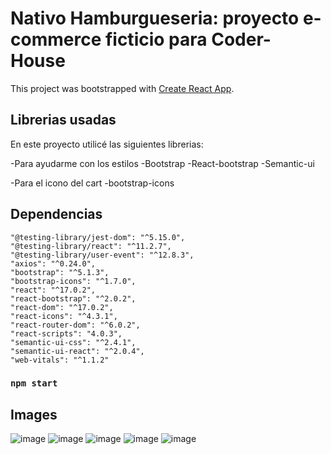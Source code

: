 # Nativo Hamburgueseria: proyecto e-commerce ficticio para Coder-House

This project was bootstrapped with [Create React App](https://github.com/facebook/create-react-app).

## Librerias usadas 

En este proyecto utilicé las siguientes librerias:
 
-Para ayudarme con los estilos
-Bootstrap 
-React-bootstrap 
-Semantic-ui

-Para el icono del cart
-bootstrap-icons

## Dependencias

  
    "@testing-library/jest-dom": "^5.15.0",
    "@testing-library/react": "^11.2.7",
    "@testing-library/user-event": "^12.8.3",
    "axios": "^0.24.0",
    "bootstrap": "^5.1.3",
    "bootstrap-icons": "^1.7.0",
    "react": "^17.0.2",
    "react-bootstrap": "^2.0.2",
    "react-dom": "^17.0.2",
    "react-icons": "^4.3.1",
    "react-router-dom": "^6.0.2",
    "react-scripts": "4.0.3",
    "semantic-ui-css": "^2.4.1",
    "semantic-ui-react": "^2.0.4",
    "web-vitals": "^1.1.2"

### `npm start`

## Images
![image](https://user-images.githubusercontent.com/70034555/148014149-7f596d80-4729-4eb0-b2e4-87d860376730.png)
![image](https://user-images.githubusercontent.com/70034555/148017748-e6b091cf-1d87-461e-96b7-2fe67f71f18a.png)
![image](https://user-images.githubusercontent.com/70034555/148017774-f5b31b30-8e23-4ca9-a705-b9150eb55b1e.png)
![image](https://user-images.githubusercontent.com/70034555/148017804-d3af1989-70b2-4f21-8c9e-7b49b55d3beb.png)
![image](https://user-images.githubusercontent.com/70034555/148014221-645acb51-b4de-4979-8d97-8e389340ca13.png)





